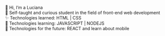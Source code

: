 👋 Hi, I’m a Luciana <br/>
👀 Self-taught and curious student in the field of front-end web development <br/>
✨ Technologies learned: HTML | CSS <br/>
📖 Technologies learning: JAVASCRIPT | NODEJS <br/>
📘 Technologies for the future: REACT and learn about mobile <br/>


<!---
lucianacmarques/lucianacmarques is a ✨ special ✨ repository because its `README.md` (this file) appears on your GitHub profile.
You can click the Preview link to take a look at your changes.
--->
